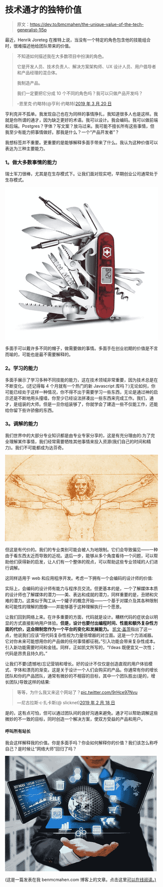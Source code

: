 # 技术通才的独特价值

> 原文：<https://dev.to/bmcmahen/the-unique-value-of-the-tech-generalist-1l5p>

最近，Henrik Joreteg 在推特上说，当没有一个特定的角色包含他的技能组合时，很难描述他给团队带来的价值。

> 不知道如何描述我在大多数项目中扮演的角色。
> 
> 它是开发人员、技术负责人、解决方案架构师、UX 设计人员、用户倡导者和产品经理的混合体。
> 
> 我制造产品。
> 
> 我们一定要把它分成 10 个不同的角色吗？我可以只做产品开发吗？
> 
> -恩里克·约略特(@亨利·约略特)[2019 年 3 月 20 日](https://twitter.com/HenrikJoreteg/status/1108251924879437825?ref_src=twsrc%5Etfw)

亨利克并不孤单。我发现自己也在为同样的事情挣扎，我知道很多人也是这样。我就是你所谓的通才，因为缺乏更好的术语。我可以设计。我会编码。我可以做前端和后端。Postgres？字体？写文案？放马过来。我可能不擅长所有这些事情，但我至少有能力把事情做好。那我是什么？一个“产品开发者”？

我想标签并不重要。更重要的是能够解释多面手带来了什么。我认为这种价值可以表达为三种主要能力。

### 1。做大多数事情的能力

瑞士军刀很棒，尤其是在生存模式下。让我们面对现实吧，早期创业公司通常处于生存模式。

[![Swiss army knife](img/20cb251839a50a7e7f670c514fb29cf3.png)](https://res.cloudinary.com/practicaldev/image/fetch/s--lOLIl9D4--/c_limit%2Cf_auto%2Cfl_progressive%2Cq_auto%2Cw_880/https://www.benmcmahen.com/static/d3d0b3fc42810f50e32ad5758f47d14c/f8fb9/knife.jpg)

多面手可以戴许多不同的帽子，做需要做的事情。多面手在创业初期的价值是不言而喻的，可能也是最不需要解释的。

### 2。学习的能力

多面手展示了学习多种不同技能的能力，这在技术领域非常重要，因为技术总是在不断变化。(还记得每 4 个月就有一个热门的新 Javascript 库吗？)无论如何，你可能已经处于这样一种情况，你不得不出于需要学习一些东西，无论是通过神的启示还是不断地用头撞墙，你至少已经设法拼凑出一些东西来完成工作。我们，通才，是组装的大师。但是一旦你组装够了，你就学会了建造一些不仅能工作，还能给你留下些许骄傲的东西。

### 3。调解的能力

我们世界中的大部分专业知识都是由专业专家分享的，这是有充分理由的:为了完全理解某件事情，我们经常需要牺牲其他事情来投入资源(我们自己的时间和精力)。我们不可能都成为达芬奇。

[![Leonardo's Vitrivian Man](img/f00b3015f70cc985a87db00fb823241a.png)](https://res.cloudinary.com/practicaldev/image/fetch/s--D6BjAQRA--/c_limit%2Cf_auto%2Cfl_progressive%2Cq_auto%2Cw_880/https://philosophyforchange.files.wordpress.com/2014/06/leonardo-vitruvian-man-b.jpeg)

但这是有代价的。我们的专业类别可能会被人为地限制。它们会导致偏见——一种由于看东西太近而导致的近视。退后一步，能够从多个角度看待一个问题，可以帮助他们获得新的启发，让人们有一个整体的观点，可以帮助这些专业领域的人们进行调解。

这同样适用于 web 和应用程序开发。考虑一下拥有一个会编码的设计师的价值:

实际上，会编码的设计师有能力与程序员交流。但更基本的是，一个了解媒体本质的设计师也了解媒体的潜力——美、表达和成就的潜力，同样重要的是，丑陋和灾难的潜力。这类似于陶工从一个罐子的概念开始——一个基于对媒介及其各种限制和可能性的理解的图像——并能够基于这种理解执行一个愿景。

让我们回到网络上来。在许多重要的方面，代码就是设计。糟糕代码的症状会以明显的方式直接影响用户体验。**但是，设计也要付出编程时间、性能和额外复杂性方面的代价，这会限制您作为一个平台的变化和发展能力。** [凯文·盖茨](https://builttoadapt.io/code-complexity-is-a-design-problem-e53e4229b5de)指出了这一点，他说我们应该“将代码复杂性视为力量倍增器的对立面。这是一个力消减器。它对你未来可能想用你的产品做的任何事情都征税。”引入功能会带来复杂性成本。引入新功能需要时间和金钱。同样，正如凯文所写的，“I’deas 既便宜又一次性；代码是昂贵且持久的。”

让我们不要(遗憾地)忘记营销和增长。好的设计不仅仅是创造直观的用户体验模式、字体和漂亮的渐变。这是关于设计一个人们会购买的产品。你通常有你的增长团队和你的产品团队，通常有微妙的不相容的目标，其中一个团队胜出(是的，增长团队)导致这样的结果:

> 等等，为什么我又来这个网站了？[pic.twitter.com/9rHce97Nvu](https://t.co/9rHce97Nvu)
> 
> —尼古拉斯·c·扎卡斯(@ slicknet)[2019 年 2 月 18 日](https://twitter.com/slicknet/status/1097584328962240512?ref_src=twsrc%5Etfw)

是的，这有点可怕，但可以通过团队间的良好沟通来避免。通才可以帮助调解这些微妙的不一致的目标，同时创造一个解决方案，使双方受益的产品和用户。

#### 呼叫所有站长

我会这样解释我的价值。你是多面手吗？你会如何解释你的价值？我们该怎么称呼自己？是时候让“网络大师”回归了吗？

[![Web master](img/e6d571c4809daa127e993b4f7562aef4.png)](https://res.cloudinary.com/practicaldev/image/fetch/s--6LyQMxeq--/c_limit%2Cf_auto%2Cfl_progressive%2Cq_auto%2Cw_880/https://www.benmcmahen.com/static/f2c63a669c91aef25792c4a49454fffc/74bd4/webmaster.png)

(这是一篇发表在我 benmcmahen.com 博客上的文章。点击这里[可以在线阅读。)](https://www.benmcmahen.com/understanding-the-value-of-the-tech-generalist/)